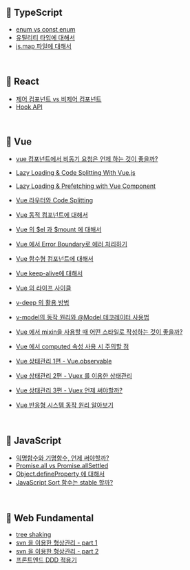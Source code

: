 ## 📌 TypeScript

- [enum vs const enum](https://github.com/sohnjunior/TIL-Note/blob/main/study/typescript/enum.md)
- [유틸리티 타입에 대해서](https://github.com/sohnjunior/TIL-Note/blob/main/study/typescript/utility-types.md)
- [js.map 파일에 대해서](https://github.com/sohnjunior/TIL-Note/blob/main/study/typescript/map-js.md)

<br />

## 📌 React

- [제어 컴포넌트 vs 비제어 컴포넌트](https://github.com/sohnjunior/TIL-Note/blob/main/study/react/controlled-uncontrolled.md)
- [Hook API](https://github.com/sohnjunior/TIL-Note/blob/main/study/react/why-hook.md)

<br />

## 📌 Vue

- [vue 컴포넌트에서 비동기 요청은 언제 하는 것이 좋을까?](https://github.com/sohnjunior/TIL-Note/blob/main/study/vue/issues/async-lifecycle.md)
- [Lazy Loading & Code Splitting With Vue.js](https://github.com/sohnjunior/TIL-Note/blob/main/study/vue/performance/lazy%20loading.md)
- [Lazy Loading & Prefetching with Vue Component](https://github.com/sohnjunior/TIL-Note/blob/main/study/vue/performance/lazy%20loading%20and%20prefetching.md)
- [Vue 라우터와 Code Splitting](https://github.com/sohnjunior/TIL-Note/blob/main/study/vue/performance/router%20with%20code%20splitting.md)

- [Vue 동적 컴포넌트에 대해서](https://github.com/sohnjunior/TIL-Note/blob/main/study/vue/features/dynamic-component.md)
- [Vue 의 $el 과 $mount 에 대해서](https://github.com/sohnjunior/TIL-Note/blob/main/study/vue/features/el-option.md)
- [Vue 에서 Error Boundary로 에러 처리하기](https://github.com/sohnjunior/TIL-Note/blob/main/study/vue/features/error-boundary.md)
- [Vue 함수형 컴포넌트에 대해서](https://github.com/sohnjunior/TIL-Note/blob/main/study/vue/features/functional-component.md)
- [Vue keep-alive에 대해서](https://github.com/sohnjunior/TIL-Note/blob/main/study/vue/features/keep-alive.md)
- [Vue 의 라이프 사이클](https://github.com/sohnjunior/TIL-Note/blob/main/study/vue/features/lifecycle.md)
- [v-deep 의 활용 방법](https://github.com/sohnjunior/TIL-Note/blob/main/study/vue/features/v-deep.md)
- [v-model의 동작 원리와 @Model 데코레이터 사용법](https://github.com/sohnjunior/TIL-Note/blob/main/study/vue/features/v-model.md)
- [Vue 에서 mixin을 사용할 때 어떤 스타일로 작성하는 것이 좋을까?](https://github.com/sohnjunior/TIL-Note/blob/main/study/vue/features/vue%20mixin.md)
- [Vue 에서 computed 속성 사용 시 주의할 점](https://github.com/sohnjunior/TIL-Note/blob/main/study/vue/issues/computed-warn.md)
- [Vue 상태관리 1편 - Vue.observable](https://github.com/sohnjunior/TIL-Note/blob/main/study/vue/state-management/vuex-1.md)
- [Vue 상태관리 2편 - Vuex 를 이용한 상태관리](https://github.com/sohnjunior/TIL-Note/blob/main/study/vue/state-management/vuex-2.md)
- [Vue 상태관리 3편 - Vuex 언제 써야할까?](https://github.com/sohnjunior/TIL-Note/blob/main/study/vue/state-management/vuex-3.md)
- [Vue 반응형 시스템 동작 원리 알아보기](https://github.com/sohnjunior/TIL-Note/blob/main/study/vue/features/reactivity-system.md)

<br />

## 📌 JavaScript

- [익명함수와 기명함수, 언제 써야할까?](https://github.com/sohnjunior/TIL-Note/blob/main/study/javascript/anonymous-named-function.md)
- [Promise.all vs Promise.allSettled](https://github.com/sohnjunior/TIL-Note/blob/main/study/javascript/promise-all-and-settled.md)
- [Object.defineProperty 에 대해서](https://github.com/sohnjunior/TIL-Note/blob/main/study/javascript/object-defineproperty.md)
- [JavaScript Sort 함수는 stable 할까?](https://github.com/sohnjunior/TIL-Note/blob/main/study/javascript/stable-sort.md)  


<br />

## 📌 Web Fundamental

- [tree shaking](https://github.com/sohnjunior/TIL-Note/blob/main/study/web-fundamentals/tree-shaking.md)
- [svn 을 이용한 형상관리 - part 1](https://github.com/sohnjunior/TIL-Note/blob/main/study/web-fundamentals/svn-part-one.md)
- [svn 을 이용한 형상관리 - part 2](https://github.com/sohnjunior/TIL-Note/blob/main/study/web-fundamentals/svn-part-two.md)
- [프론트엔드 DDD 적용기](https://github.com/sohnjunior/TIL-Note/blob/main/study/web-fundamentals/ddd.md)
